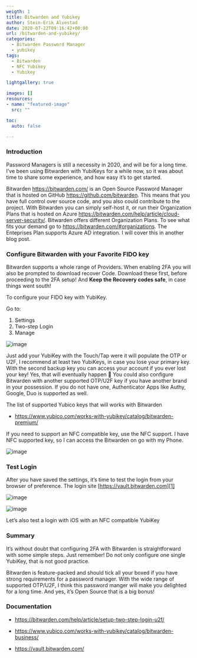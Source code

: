 ```yaml
---
weigth: 1
title: Bitwarden and Yubikey
author: Stein-Erik Alvestad
date: 2020-07-22T09:16:42+00:00
url: /bitwarden-and-yubikey/
categories:
  - Bitwarden Password Manager
  - yubikey
tags:
  - Bitwarden
  - NFC Yubikey
  - Yubikey

lightgallery: true

images: []
resources:
- name: "featured-image"
  src: ""

toc:
  auto: false

---
```


### Introduction

Password Managers is still a necessity in 2020, and will be for a long time. I&#8217;ve been using Bitwarden with YubiKeys for a while now, so it was about time to share some experience, and how easy it&#8217;s to get started. 

Bitwarden <a href="https://bitwarden.com/" target="_blank" rel="noreferrer noopener">https://bitwarden.com/</a> is an Open Source Password Manager that is hosted on GitHub <a aria-label="undefined (opens in a new tab)" href="https://github.com/bitwarden" target="_blank" rel="noreferrer noopener">https://github.com/bitwarden</a>. This means that you have full control over source code, and you also could contribute to the project. With Bitwarden you can simply self-host it, or run their Organization Plans that is hosted on Azure <a aria-label="undefined (opens in a new tab)" href="https://bitwarden.com/help/article/cloud-server-security/" target="_blank" rel="noreferrer noopener">https://bitwarden.com/help/article/cloud-server-security/</a>. Bitwarden offers different Organization Plans. To see what fits your demand go to <a aria-label="undefined (opens in a new tab)" href="https://bitwarden.com/#organizations" target="_blank" rel="noreferrer noopener">https://bitwarden.com/#organizations</a>. The Enteprises Plan supports Azure AD integration. I will cover this in another blog post.  


### Configure Bitwarden with your Favorite FIDO key

Bitwarden supports a whole range of Providers. When enabling 2FA you will also be prompted to download recover Code. Download these first, before proceeding to the 2FA setup! And **Keep the Recovery codes safe**, in case things went south! 

To configure your FIDO key with YubiKey.  
  
Go to:  
1) Settings  
2) Two-step Login  
3) Manage

![image](/wp-content/uploads/2020/07/image-7-1024x741.png)


Just add your YubiKey with the Touch/Tap were it will populate the OTP or U2F, I recommend at least two YubiKeys, in case you lose your primary key. With the second backup key you can access your account if you ever lost your key! Yes, that will eventually happen 🙂 You could also configure Bitwarden with another supported OTP/U2F key if you have another brand in your possession. If you do not have one, Authenticator Apps like Authy, Google, Duo is supported as well. 

The list of supported Yubico keys that will works with Bitwarden 
* https://www.yubico.com/works-with-yubikey/catalog/bitwarden-premium/

If you need to support an NFC compatible key, use the NFC support. I have NFC supported key, so I can access the Bitwarden on go with my Phone.

![image](/wp-content/uploads/2020/07/image-2.png)


### Test Login

After you have saved the settings, it&#8217;s time to test the login from your browser of preference. The login site&nbsp;[https://vault.bitwarden.com][1]

![image](/wp-content/uploads/2020/07/image-6.png)

![image](/wp-content/uploads/2020/07/image-5.png)


Let&#8217;s also test a login with iOS with an NFC compatible YubiKey

### Summary

It&#8217;s without doubt that configuring 2FA with Bitwarden is straightforward with some simple steps. Just remember! Do not only configure one single YubiKey, that is not good practice.

Bitwarden is feature-packed and should tick all your boxed if you have strong requirements for a password manager. With the wide range of supported OTP/U2F, I think this password manger will make you delighted for a long time. And yes, it&#8217;s Open Source that is a big bonus! 

### Documentation

  * <a aria-label="undefined (opens in a new tab)" href="https://bitwarden.com/help/article/setup-two-step-login-u2f/" target="_blank" rel="noreferrer noopener">https://bitwarden.com/help/article/setup-two-step-login-u2f/</a>
  * <https://www.yubico.com/works-with-yubikey/catalog/bitwarden-business/>

* https://vault.bitwarden.com/
